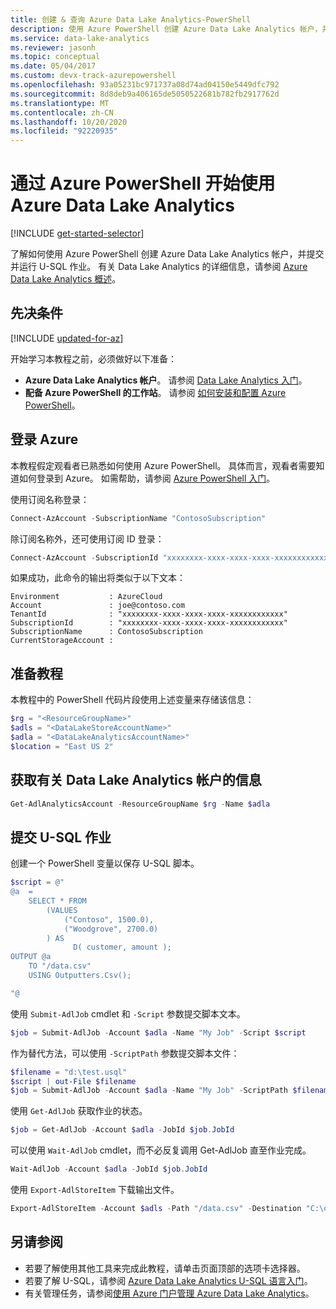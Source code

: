 ```yaml
---
title: 创建 & 查询 Azure Data Lake Analytics-PowerShell
description: 使用 Azure PowerShell 创建 Azure Data Lake Analytics 帐户，并提交 U-SQL 作业。
ms.service: data-lake-analytics
ms.reviewer: jasonh
ms.topic: conceptual
ms.date: 05/04/2017
ms.custom: devx-track-azurepowershell
ms.openlocfilehash: 93a05231bc971737a08d74ad04150e5449dfc792
ms.sourcegitcommit: 8d8deb9a406165de5050522681b782fb2917762d
ms.translationtype: MT
ms.contentlocale: zh-CN
ms.lasthandoff: 10/20/2020
ms.locfileid: "92220935"
---
```

# <a name="get-started-with-azure-data-lake-analytics-using-azure-powershell"></a>通过 Azure PowerShell 开始使用 Azure Data Lake Analytics

[!INCLUDE [get-started-selector](../../includes/data-lake-analytics-selector-get-started.md)]

了解如何使用 Azure PowerShell 创建 Azure Data Lake Analytics 帐户，并提交并运行 U-SQL 作业。 有关 Data Lake Analytics 的详细信息，请参阅 [Azure Data Lake Analytics 概述](data-lake-analytics-overview.md)。

## <a name="prerequisites"></a>先决条件

[!INCLUDE [updated-for-az](../../includes/updated-for-az.md)]

开始学习本教程之前，必须做好以下准备：

* **Azure Data Lake Analytics 帐户**。 请参阅 [Data Lake Analytics 入门](./data-lake-analytics-get-started-portal.md)。
* **配备 Azure PowerShell 的工作站**。 请参阅 [如何安装和配置 Azure PowerShell](/powershell/azure/)。

## <a name="log-in-to-azure"></a>登录 Azure

本教程假定观看者已熟悉如何使用 Azure PowerShell。 具体而言，观看者需要知道如何登录到 Azure。 如需帮助，请参阅 [Azure PowerShell 入门](/powershell/azure/get-started-azureps)。

使用订阅名称登录：

```powershell
Connect-AzAccount -SubscriptionName "ContosoSubscription"
```

除订阅名称外，还可使用订阅 ID 登录：

```powershell
Connect-AzAccount -SubscriptionId "xxxxxxxx-xxxx-xxxx-xxxx-xxxxxxxxxxxx"
```

如果成功，此命令的输出将类似于以下文本：

```text
Environment           : AzureCloud
Account               : joe@contoso.com
TenantId              : "xxxxxxxx-xxxx-xxxx-xxxx-xxxxxxxxxxxx"
SubscriptionId        : "xxxxxxxx-xxxx-xxxx-xxxx-xxxxxxxxxxxx"
SubscriptionName      : ContosoSubscription
CurrentStorageAccount :
```

## <a name="preparing-for-the-tutorial"></a>准备教程

本教程中的 PowerShell 代码片段使用上述变量来存储该信息：

```powershell
$rg = "<ResourceGroupName>"
$adls = "<DataLakeStoreAccountName>"
$adla = "<DataLakeAnalyticsAccountName>"
$location = "East US 2"
```

## <a name="get-information-about-a-data-lake-analytics-account"></a>获取有关 Data Lake Analytics 帐户的信息

```powershell
Get-AdlAnalyticsAccount -ResourceGroupName $rg -Name $adla  
```

## <a name="submit-a-u-sql-job"></a>提交 U-SQL 作业

创建一个 PowerShell 变量以保存 U-SQL 脚本。

```powershell
$script = @"
@a  = 
    SELECT * FROM 
        (VALUES
            ("Contoso", 1500.0),
            ("Woodgrove", 2700.0)
        ) AS 
              D( customer, amount );
OUTPUT @a
    TO "/data.csv"
    USING Outputters.Csv();

"@
```

使用 `Submit-AdlJob` cmdlet 和 `-Script` 参数提交脚本文本。

```powershell
$job = Submit-AdlJob -Account $adla -Name "My Job" -Script $script
```

作为替代方法，可以使用 `-ScriptPath` 参数提交脚本文件：

```powershell
$filename = "d:\test.usql"
$script | out-File $filename
$job = Submit-AdlJob -Account $adla -Name "My Job" -ScriptPath $filename
```

使用 `Get-AdlJob` 获取作业的状态。 

```powershell
$job = Get-AdlJob -Account $adla -JobId $job.JobId
```

可以使用 `Wait-AdlJob` cmdlet，而不必反复调用 Get-AdlJob 直至作业完成。

```powershell
Wait-AdlJob -Account $adla -JobId $job.JobId
```

使用 `Export-AdlStoreItem` 下载输出文件。

```powershell
Export-AdlStoreItem -Account $adls -Path "/data.csv" -Destination "C:\data.csv"
```

## <a name="see-also"></a>另请参阅

* 若要了解使用其他工具来完成此教程，请单击页面顶部的选项卡选择器。
* 若要了解 U-SQL，请参阅 [Azure Data Lake Analytics U-SQL 语言入门](data-lake-analytics-u-sql-get-started.md)。
* 有关管理任务，请参阅[使用 Azure 门户管理 Azure Data Lake Analytics](data-lake-analytics-manage-use-portal.md)。